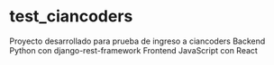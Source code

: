 # test_ciancoders
Proyecto desarrollado para prueba de ingreso a ciancoders
Backend Python con django-rest-framework
Frontend JavaScript con React
